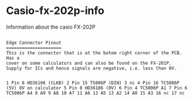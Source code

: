 # Casio-fx-202p-info
Information about the casio FX-202P

<code>
Edge Connector Pinout
=====================
This is the connector that is at the botom right corner of the PCB. Has a
cover on some calculators and can also be found on the FX-201P.
Supply for ICs and hence signals are negative, i.e. less than 0V.
  
1     Pin 6 HD36106  (CLKB)
2     Pin 15 T5006P (DIN)
3     nc
4     Pin 16 TC5006P (5V) 0V on calculator
5     Pin 8 HD36106  (0V)
6     Pin 4 TC5006P A1
7     Pin 6 TC5006P A4
8     A9
9     A8
10    A7
11    A6
12    A5
13    A2
14    A0
15    A3
16    nc
17    nc


